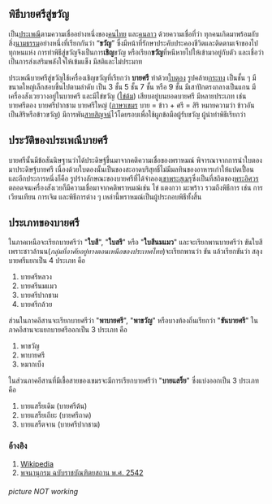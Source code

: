 ## พิธีบายศรีสู่ขวัญ
เป็น[ประเพณี](https://th.m.wikipedia.org/wiki/%E0%B8%9B%E0%B8%A3%E0%B8%B0%E0%B9%80%E0%B8%9E%E0%B8%93%E0%B8%B5 "ประเพณี")ตามความเชื่ออย่างหนึ่งของ[คนไทย](https://th.m.wikipedia.org/wiki/%E0%B8%84%E0%B8%99%E0%B9%84%E0%B8%97%E0%B8%A2 "คนไทย") และ[คนลาว](https://th.m.wikipedia.org/w/index.php?title=%E0%B8%84%E0%B8%99%E0%B8%A5%E0%B8%B2%E0%B8%A7&action=edit&redlink=1 "คนลาว (ไม่มีหน้านี้)") ด้วยความเชื่อที่ว่า ทุกคนเกิดมาพร้อมกับสิ่ง[นามธรรม](https://th.m.wikipedia.org/wiki/%E0%B8%99%E0%B8%B2%E0%B8%A1%E0%B8%98%E0%B8%A3%E0%B8%A3%E0%B8%A1 "นามธรรม")อย่างหนึ่งที่เรียกกันว่า “**ขวัญ**” ซึ่งมีหน้าที่รักษาประคับประคองชีวิตและติดตามเจ้าของไปทุกหนแห่ง การทำพิธีสู่ขวัญจึงเป็นการ**เชิญ**ขวัญ หรือเรียก**ขวัญ**ที่หนีหายไปให้เข้ามาอยู่กับตัว และเชื่อว่าเป็นการส่งเสริมพลังใจให้เข้มแข็ง มีสติและไม่ประมาท

ประเพณีบายศรีสู่ขวัญใช้เครื่องเชิญขวัญที่เรียกว่า **บายศรี** ทำด้วย[ใบตอง](https://th.m.wikipedia.org/wiki/%E0%B9%83%E0%B8%9A%E0%B8%95%E0%B8%AD%E0%B8%87 "ใบตอง") รูปคล้าย[กระทง](https://th.m.wikipedia.org/wiki/%E0%B8%81%E0%B8%A3%E0%B8%B0%E0%B8%97%E0%B8%87 "กระทง") เป็นชั้น ๆ มีขนาดใหญ่เล็กสอบขึ้นไปตามลำดับ เป็น 3 ชั้น 5 ชั้น 7 ชั้น หรือ 9 ชั้น มีเสาปักตรงกลางเป็นแกน มีเครื่องสังเวยวางอยู่ในบายศรี และมีไข่ขวัญ ([ไข่ต้ม](https://th.m.wikipedia.org/wiki/%E0%B9%84%E0%B8%82%E0%B9%88%E0%B8%95%E0%B9%89%E0%B8%A1 "ไข่ต้ม")) เสียบอยู่บนยอดบายศรี มีหลายประเภท เช่น บายศรีตอง บายศรีปากชาม บายศรีใหญ่ ([ภาษาเขมร](https://th.m.wikipedia.org/wiki/%E0%B8%A0%E0%B8%B2%E0%B8%A9%E0%B8%B2%E0%B9%80%E0%B8%82%E0%B8%A1%E0%B8%A3 "ภาษาเขมร") บาย = ข้าว + ศรี = สิริ หมายความว่า ข้าวอันเป็นสิริหรือข้าวขวัญ) มีการพัน[สายสิญจน์](https://th.m.wikipedia.org/wiki/%E0%B8%AA%E0%B8%B2%E0%B8%A2%E0%B8%AA%E0%B8%B4%E0%B8%8D%E0%B8%88%E0%B8%99%E0%B9%8C "สายสิญจน์")ไว้โดยรอบเพื่อใช้ผูกข้อมือผู้รับขวัญ ผู้นำทำพิธีเรียกว่า

## ประวัติของประเพณีบายศรี
บายศรีนั้นมีข้อสันนิษฐานว่าได้ประดิษฐ์ขึ้นมาจากคติความเชื่อของพราหมณ์ พิจารณาจากการนำใบตองมาประดิษฐ์บายศรี เนื่องด้วยใบตองนั้นเป็นของสะอาดบริสุทธิ์ไม่มีมลทินของอาหารเก่าให้แปดเปื้อน และอีกประการหนึ่งก็คือ รูปร่างลักษณะของบายศรีที่ได้จำลอง[เขาพระสุเมรุ](https://th.m.wikipedia.org/wiki/%E0%B9%80%E0%B8%82%E0%B8%B2%E0%B8%9E%E0%B8%A3%E0%B8%B0%E0%B8%AA%E0%B8%B8%E0%B9%80%E0%B8%A1%E0%B8%A3%E0%B8%B8 "เขาพระสุเมรุ")ซึ่งเป็นที่สถิตของ[พระอิศวร](https://th.m.wikipedia.org/wiki/%E0%B8%9E%E0%B8%A3%E0%B8%B0%E0%B8%AD%E0%B8%B4%E0%B8%A8%E0%B8%A7%E0%B8%A3 "พระอิศวร") ตลอดจนเครื่องสังเวยก็มีความเชื่อมาจากคติพราหมณ์เช่น ไข่ แตงกวา มะพร้าว รวมถึงพิธีการ เช่น การเวียนเทียน การเจิม และพิธีการต่าง ๆ เหล่านี้พราหมณ์เป็นผู้ประกอบพิธีทั้งสิ้น

## ประเภทของบายศรี
ในภาคเหนือจะเรียกบายศรีว่า "**ใบสี**", "**ใบสรี**" หรือ "**ใบสีนมแมว**" และจะเรียกพานบายศรีว่า ขันใบสี เพราะชาวล้านน(*กลุ่มที่อาศัยอยู่ทางตอนเหนือของประเทศไทย*)จะเรียกพานว่า ขัน แล้วเรียกขันว่า สลุง บายศรีแยกเป็น 4 ประเภท คือ

1.  บายศรีหลวง
2.  บายศรีนมแมว
3.  บายศรีปากชาม
4.  บายศรีกล้วย

ส่วนในภาคอีสานจะเรียกบายศรีว่า "**พาบายศรี**", "**พาขวัญ**" หรือบางท้องถิ่นเรียกว่า "**ขันบายศรี**" ในภาคอีสานจะแยกบายศรีออกเป็น 3 ประเภท คือ

1.  พาขวัญ
2.  พาบายศรี
3.  หมากเบ็ง

ในส่วนภาคอีสานที่มีเชื้อสายของเขมรจะมีการเรียกบายศรีว่า "**บายแสร็ย**" ซึ่งแบ่งออกเป็น 3 ประเภท คือ

1.  บายแสร็ยเดิม (บายศรีต้น)
2.  บายแสร็ยเถียะ (บายศรีถาด)
3.  บายแสร็ตจาน (บายศรีปากชาม)

### อ้างอิง
1. [Wikipedia](https://th.m.wikipedia.org/wiki/%E0%B8%9E%E0%B8%B4%E0%B8%98%E0%B8%B5%E0%B8%9A%E0%B8%B2%E0%B8%A2%E0%B8%A8%E0%B8%A3%E0%B8%B5%E0%B8%AA%E0%B8%B9%E0%B9%88%E0%B8%82%E0%B8%A7%E0%B8%B1%E0%B8%8D)
2. [พจนานุกรม ฉบับราชบัณฑิตยสถาน พ.ศ. 2542](##ประวัติของประเพณีบายศรี)
###### picture NOT working
